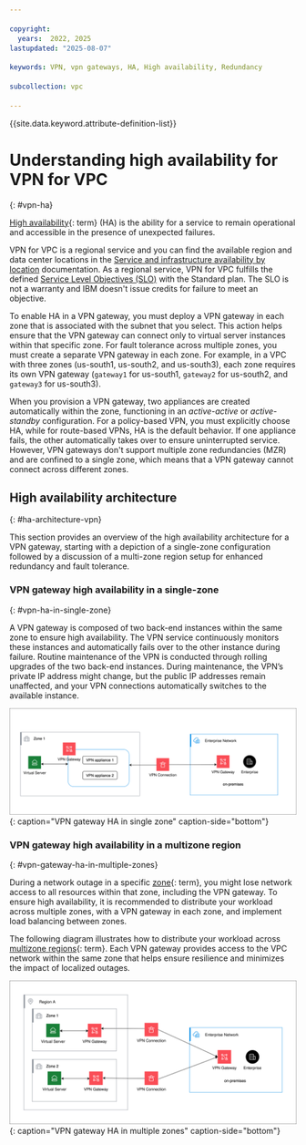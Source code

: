 ```yaml
---

copyright:
  years:  2022, 2025
lastupdated: "2025-08-07"

keywords: VPN, vpn gateways, HA, High availability, Redundancy

subcollection: vpc

---
```


{{site.data.keyword.attribute-definition-list}}

# Understanding high availability for VPN for VPC
{: #vpn-ha}

[High availability](#x2284708){: term} (HA) is the ability for a service to remain operational and accessible in the presence of unexpected failures.

VPN for VPC is a regional service and you can find the available region and data center locations in the [Service and infrastructure availability by location](/docs/overview?topic=overview-services_region) documentation. As a regional service, VPN for VPC fulfills the defined [Service Level Objectives (SLO)](/docs/resiliency?topic=resiliency-slo) with the Standard plan. The SLO is not a warranty and IBM doesn't issue credits for failure to meet an objective.

To enable HA in a VPN gateway, you must deploy a VPN gateway in each zone that is associated with the subnet that you select. This action helps ensure that the VPN gateway can connect only to virtual server instances within that specific zone. For fault tolerance across multiple zones, you must create a separate VPN gateway in each zone. For example, in a VPC with three zones (us-south1, us-south2, and us-south3), each zone requires its own VPN gateway (`gateway1` for us-south1, `gateway2` for us-south2, and `gateway3` for us-south3).

When you provision a VPN gateway, two appliances are created automatically within the zone, functioning in an *active-active* or *active-standby* configuration. For a policy-based VPN, you must explicitly choose HA, while for route-based VPNs, HA is the default behavior. If one appliance fails, the other automatically takes over to ensure uninterrupted service. However, VPN gateways don't support multiple zone redundancies (MZR) and are confined to a single zone, which means that a VPN gateway cannot connect across different zones.

## High availability architecture
{: #ha-architecture-vpn}

This section provides an overview of the high availability architecture for a VPN gateway, starting with a depiction of a single-zone configuration followed by a discussion of a multi-zone region setup for enhanced redundancy and fault tolerance.

### VPN gateway high availability in a single-zone
{: #vpn-ha-in-single-zone}

A VPN gateway is composed of two back-end instances within the same zone to ensure high availability. The VPN service continuously monitors these instances and automatically fails over to the other instance during failure. Routine maintenance of the VPN is conducted through rolling upgrades of the two back-end instances. During maintenance, the VPN’s private IP address might change, but the public IP addresses remain unaffected, and your VPN connections automatically switches to the available instance.

![VPN gateway HA in single zone](images/vpn-gateway-ha.svg "VPN gateway HA in single zone"){: caption="VPN gateway HA in single zone" caption-side="bottom"}

### VPN gateway high availability in a multizone region
{: #vpn-gateway-ha-in-multiple-zones}

During a network outage in a specific [zone](#x2070723){: term}, you might lose network access to all resources within that zone, including the VPN gateway. To ensure high availability, it is recommended to distribute your workload across multiple zones, with a VPN gateway in each zone, and implement load balancing between zones.

The following diagram illustrates how to distribute your workload across [multizone regions](#x9774820){: term}. Each VPN gateway provides access to the VPC network within the same zone that helps ensure resilience and minimizes the impact of localized outages.

![VPN gateway HA in multiple zones](images/vpn-gateway-ha-in-multiple-zones.svg "VPN gateway HA in multiple zones"){: caption="VPN gateway HA in multiple zones" caption-side="bottom"}
